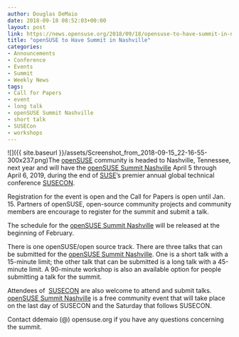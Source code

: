 ```yaml
---
author: Douglas DeMaio
date: 2018-09-18 08:52:03+00:00
layout: post
link: https://news.opensuse.org/2018/09/18/opensuse-to-have-summit-in-nashville/
title: "openSUSE to Have Summit in Nashville"
categories:
- Announcements
- Conference
- Events
- Summit
- Weekly News
tags:
- Call for Papers
- event
- long talk
- openSUSE Summit Nashville
- short talk
- SUSECon
- workshops
---
```

![]({{ site.baseurl }}/assets/Screenshot_from_2018-09-15_22-16-55-300x237.png)The [openSUSE](https://www.opensuse.org/) community is headed to Nashville, Tennessee, next year and will have the [openSUSE Summit Nashville](https://events.opensuse.org/conference/oSSN19) April 5 through April 6, 2019, during the end of [SUSE](https://www.suse.com/)’s premier annual global technical conference [SUSECON](https://www.susecon.com/).

Registration for the event is open and the Call for Papers is open until Jan. 15. Partners of openSUSE, open-source community projects and community members are encourage to register for the summit and submit a talk.

The schedule for the [openSUSE Summit Nashville](https://events.opensuse.org/conference/oSSN19) will be released at the beginning of February.

There is one openSUSE/open source track. There are three talks that can be submitted for the [openSUSE Summit Nashville](https://events.opensuse.org/conference/oSSN19). One is a short talk with a 15-minute limit; the other talk that can be submitted is a long talk with a 45-minute limit. A 90-minute workshop is also an available option for people submitting a talk for the summit.

Attendees of  [SUSECON](https://www.susecon.com/) are also welcome to attend and submit talks. [openSUSE Summit Nashville](https://events.opensuse.org/conference/oSSN19) is a free community event that will take place on the last day of SUSECON and the Saturday that follows SUSECON.

Contact ddemaio (@) opensuse.org if you have any questions concerning the summit.		
